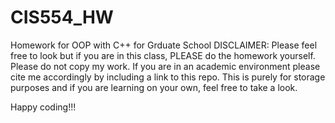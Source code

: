 # CIS554_HW
Homework for OOP with C++ for Grduate School
DISCLAIMER:
  Please feel free to look but if you are in this class, PLEASE do the homework yourself. Please do not copy my work.
  If you are in an academic environment please cite me accordingly by including a link to this repo.
  This is purely for storage purposes and if you are learning on your own, feel free to take a look.
  
Happy coding!!!
  
